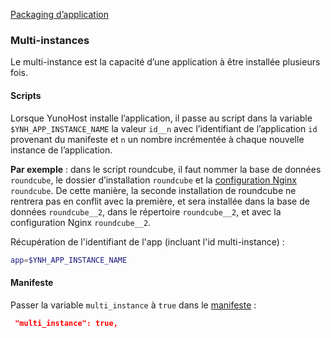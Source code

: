 <a class="btn btn-lg btn-default" href="packaging_apps_fr">Packaging d’application</a>

### Multi-instances
Le multi-instance est la capacité d’une application à être installée plusieurs fois.

#### Scripts
Lorsque YunoHost installe l’application, il passe au script dans la variable `$YNH_APP_INSTANCE_NAME`  la valeur `id__n` avec l’identifiant de l’application `id` provenant du manifeste et `n` un nombre incrémentée à chaque nouvelle instance de l’application.

**Par exemple** : dans le script roundcube, il faut nommer la base de données `roundcube`, le dossier d’installation `roundcube` et la [configuration Nginx](packaging_apps_nginx_conf_fr) `roundcube`. De cette manière, la seconde installation de roundcube ne rentrera pas en conflit avec la première, et sera installée dans la base de données `roundcube__2`, dans le répertoire `roundcube__2`, et avec la configuration Nginx `roundcube__2`.


Récupération de l'identifiant de l'app (incluant l'id multi-instance) :
```bash
app=$YNH_APP_INSTANCE_NAME
```

#### Manifeste
Passer la variable `multi_instance` à `true` dans le [manifeste](packaging_apps_manifest_fr) :
```json
 "multi_instance": true,
```
